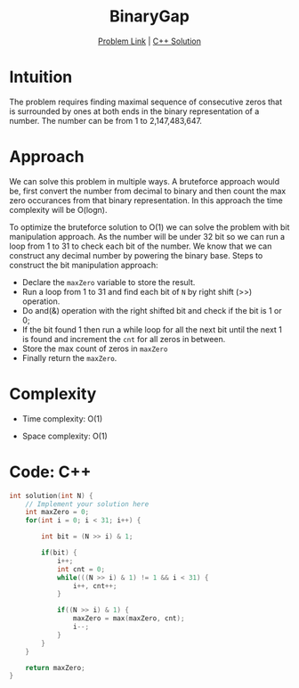 <h1 align="center">BinaryGap</h1>
<p align="center">
<a href="https://app.codility.com/programmers/trainings/9/binary_gap/">Problem Link</a> | 
<a href="./Lesson-1/binary-gap.cpp">C++ Solution</a>
</p>

# Intuition

<!-- Describe your first thoughts on how to solve this problem. -->

The problem requires finding maximal sequence of consecutive zeros that is surrounded by ones at both ends in the binary representation of a number. The number can be from 1 to 2,147,483,647.

# Approach

<!-- Describe your approach to solving the problem. -->

We can solve this problem in multiple ways. A bruteforce approach would be, first convert the number from decimal to binary and then count the max zero occurances from that binary representation. In this approach the time complexity will be O(logn).

To optimize the bruteforce solution to O(1) we can solve the problem with bit manipulation approach. As the number will be under 32 bit so we can run a loop from 1 to 31 to check each bit of the number. We know that we can construct any decimal number by powering the binary base. Steps to construct the bit manipulation approach:

- Declare the `maxZero` variable to store the result.
- Run a loop from 1 to 31 and find each bit of `N` by right shift (>>) operation.
- Do and(&) operation with the right shifted bit and check if the bit is 1 or 0;
- If the bit found 1 then run a while loop for all the next bit until the next 1 is found and increment the `cnt` for all zeros in between.
- Store the max count of zeros in `maxZero`
- Finally return the `maxZero`.

# Complexity

- Time complexity: O(1)
<!-- Add your time complexity here, e.g. $$O(n)$$ -->

- Space complexity: O(1)
<!-- Add your space complexity here, e.g. $$O(n)$$ -->

# Code: C++

```C++
int solution(int N) {
    // Implement your solution here
    int maxZero = 0;
    for(int i = 0; i < 31; i++) {

        int bit = (N >> i) & 1;

        if(bit) {
            i++;
            int cnt = 0;
            while(((N >> i) & 1) != 1 && i < 31) {
                i++, cnt++;
            }

            if((N >> i) & 1) {
                maxZero = max(maxZero, cnt);
                i--;
            }
        }
    }

    return maxZero;
}
```

